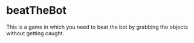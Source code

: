 # beatTheBot
This is a game in which you need to beat the bot by grabbing the objects without getting caught.
